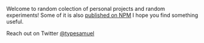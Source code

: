 Welcome to random colection of personal projects and random experiments! Some of it is also [published on NPM](https://www.npmjs.com/~samuelsh) I hope you find something useful. 

Reach out on Twitter [@typesamuel](https://twitter.com/TypeSamuel)
